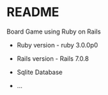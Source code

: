 # README

Board Game using Ruby on Rails

* Ruby version - ruby 3.0.0p0

* Rails version - Rails 7.0.8

* Sqlite Database

* ...


